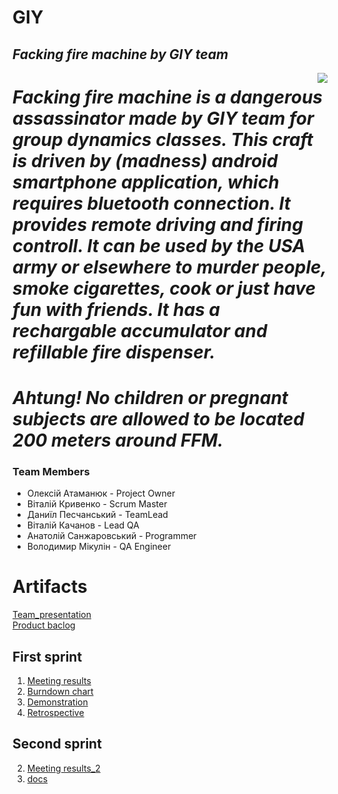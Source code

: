 # GIY
## _Facking fire machine by GIY team_


<img align="right" src="https://github.com/FireAndBlood12/prog/blob/master/IMG_2844.PNG">

# _Facking fire machine is a dangerous assassinator made by GIY team for group dynamics classes. This craft is driven by (madness) android smartphone application, which requires bluetooth connection. It provides remote driving and firing controll. It can be used by the USA army or elsewhere to murder people, smoke cigarettes, cook or just have fun with friends. It has a rechargable accumulator and refillable fire dispenser._
# _Ahtung! No children or pregnant subjects are allowed to be located 200 meters around FFM._ 

### Team Members
 
 * Олексій Атаманюк - Project Owner
 * Віталій Кривенко - Scrum Master
 * Даниїл  Песчанський - TeamLead
 * Віталій Качанов - Lead QA
 * Анатолій Санжаровський - Programmer
 * Володимир Мікулін - QA Engineer


# Artifacts
[Team_presentation](https://docs.google.com/presentation/d/1QD8TVtB5wpbqer4k4fWklAO9wPiQcV2aGm7y0YjSvZY/edit?usp=sharing)\
[Product baclog](https://docs.google.com/spreadsheets/d/1HHw5KDrVk0AnSIGJreH4jOdfpb7VtTAZhVpm-1HU2tU/edit#gid=0)

## First sprint

1. [Meeting results](https://docs.google.com/document/d/1aGb1IYfKZ627R_a4WIMSae-ZWUQ8NoL-mD4qlwgQoQ4/edit)
2. [Burndown chart](https://docs.google.com/spreadsheets/d/1AHfeBAYtMuiKIl9go-UKPJXa0bIa4qfdzB3qVkTlnWc/edit?usp=sharing)
3. [Demonstration](https://docs.google.com/presentation/d/1P59UH1bn7VWtPSnJD2ycK9QTWsynzHFF-v7N4FJcUHY/edit?usp=sharing)
4. [Retrospective](https://docs.google.com/spreadsheets/d/1-wMHiNpxTyazeuUBJY6sjtFUaTjWSGKvCouLZwBrpuo/edit?usp=sharing)
## Second sprint
2. [Meeting results_2](https://docs.google.com/document/d/1xvqzVWKK_oI9fB8WkdZ0YjJwwyxLWVSJzXTbQxAW1tw/edit?usp=sharing)
1. [docs](https://docs.google.com/spreadsheets/d/1HHw5KDrVk0AnSIGJreH4jOdfpb7VtTAZhVpm-1HU2tU/edit#gid=0)
